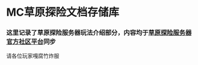 # MC草原探险文档存储库
### 这里记录了草原探险服务器玩法介绍部分，内容均于[草原探险服务器官方社区平台](https://bbs.ypshidifu.cn/index.php)同步
请各位玩家嘎腐竹炸服
